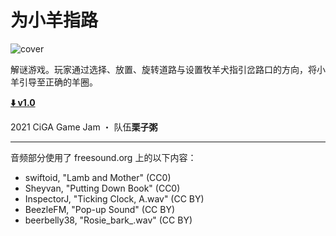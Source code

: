 # 为小羊指路

![cover](assets/cover.png)

解谜游戏。玩家通过选择、放置、旋转道路与设置牧羊犬指引岔路口的方向，将小羊引导至正确的羊圈。

**[:arrow_down: v1.0](https://github.com/kawa-yoiko/sheepdog/releases/tag/v1.0)**

2021 CiGA Game Jam ・ 队伍**栗子粥**

---

音频部分使用了 freesound.org 上的以下内容：
- swiftoid, "Lamb and Mother" (CC0)
- Sheyvan, "Putting Down Book" (CC0)
- InspectorJ, "Ticking Clock, A.wav" (CC BY)
- BeezleFM, "Pop-up Sound" (CC BY)
- beerbelly38, "Rosie\_bark\_.wav" (CC BY)

